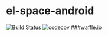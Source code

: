 # el-space-android
[![Build Status](https://travis-ci.org/elpassion/el-space-android.svg?branch=develop)](https://travis-ci.org/elpassion/el-space-android)
[![codecov](https://codecov.io/gh/elpassion/el-space-android/branch/develop/graph/badge.svg)](https://codecov.io/gh/elpassion/el-space-android)
###[waffle.io](https://waffle.io/elpassion/el-space-android/join)
